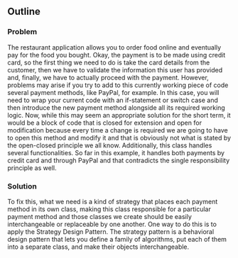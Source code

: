 ## Outline

### Problem

The restaurant application allows you to order food online and eventually pay for the food you bought. Okay, the payment is to be made using credit card, so the first thing we need to do is take the card details from the customer, then we have to validate the information this user has provided and, finally, we have to actually proceed with the payment.  However, problems may arise if you try to add to this currently working piece of code several payment methods, like PayPal, for example.  In this case, you will need to wrap your current code with an if-statement or switch case and then introduce the new payment method alongside all its required working logic.  Now, while this may seem an appropriate solution for the short term, it would be a block of code that is closed for extension and open for modification because every time a change is required we are going to have to open this method and modify it and that is obviously not what is stated by the open-closed principle we all know.  Additionally, this class handles several functionalities. So far in this example, it handles both payments by credit card and through PayPal and that contradicts the single responsibility principle as well.

### Solution

To fix this, what we need is a kind of strategy that places each payment method in its own class, making this class responsible for a particular payment method and those classes we create should be easily interchangeable or replaceable by one another. One way to do this is to apply the Strategy Design Pattern. The strategy pattern is a behavioral design pattern that lets you define a family of algorithms, put each of them into a separate class, and make their objects interchangeable. 

